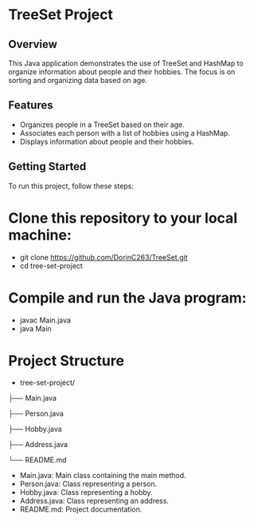 # TreeSet Project

## Overview
This Java application demonstrates the use of TreeSet and HashMap to organize information 
               about people and their hobbies. The focus is on sorting and organizing data based on age.

## Features
- Organizes people in a TreeSet based on their age.
- Associates each person with a list of hobbies using a HashMap.
- Displays information about people and their hobbies.

## Getting Started
To run this project, follow these steps:

# Clone this repository to your local machine:
- git clone https://github.com/DorinC263/TreeSet.git
- cd tree-set-project
# Compile and run the Java program:
- javac Main.java
- java Main

# Project Structure

 - tree-set-project/

├── Main.java

├── Person.java

├── Hobby.java

├── Address.java

└── README.md

- Main.java: Main class containing the main method.
- Person.java: Class representing a person.
- Hobby.java: Class representing a hobby.
- Address.java: Class representing an address.
- README.md: Project documentation.
